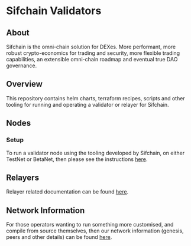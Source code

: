 # Sifchain Validators

## About

Sifchain is the omni-chain solution for DEXes. More performant, more robust crypto-economics for trading and security, more flexible trading capabilities, an extensible omni-chain roadmap and eventual true DAO governance.

## Overview

This repository contains helm charts, terraform recipes, scripts and other tooling for running and operating a validator or relayer for Sifchain.

## Nodes

### Setup

To run a validator node using the tooling developed by Sifchain, on either TestNet or BetaNet, then please see the instructions [here](https://github.com/Sifchain/sifchain-validators/tree/master/docs/nodes/setup.md).

## Relayers

Relayer related documentation can be found [here](https://github.com/Sifchain/sifchain-validators/tree/master/docs/relayers/README.md).

## Network Information

For those operators wanting to run something more customised, and compile from source themselves, then our network information (genesis, peers and other details) can be found [here](https://github.com/Sifchain/networks/tree/master/README.md).
